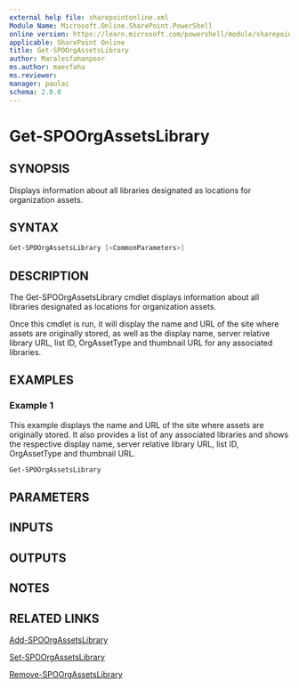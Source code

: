 ```yaml
---
external help file: sharepointonline.xml
Module Name: Microsoft.Online.SharePoint.PowerShell
online version: https://learn.microsoft.com/powershell/module/sharepoint-online/get-spoorgassetslibrary
applicable: SharePoint Online
title: Get-SPOOrgAssetsLibrary
author: Maralesfahanpoor
ms.author: maesfaha
ms.reviewer:
manager: paulac
schema: 2.0.0
---
```


# Get-SPOOrgAssetsLibrary

## SYNOPSIS

Displays information about all libraries designated as locations for organization assets.

## SYNTAX

```powershell
Get-SPOOrgAssetsLibrary [<CommonParameters>]
```

## DESCRIPTION

The Get-SPOOrgAssetsLibrary cmdlet displays information about all libraries designated as locations for organization assets.

Once this cmdlet is run, it will display the name and URL of the site where assets are originally stored, as well as the display name, server relative library URL, list ID, OrgAssetType and thumbnail URL for any associated libraries.

## EXAMPLES

### Example 1

This example displays the name and URL of the site where assets are originally stored. It also provides a list of any associated libraries and shows the respective display name, server relative library URL, list ID, OrgAssetType and thumbnail URL.

```powershell
Get-SPOOrgAssetsLibrary
```

## PARAMETERS

## INPUTS

## OUTPUTS

## NOTES

## RELATED LINKS

[Add-SPOOrgAssetsLibrary](https://learn.microsoft.com/powershell/module/sharepoint-online/add-spoorgassetslibrary?view=sharepoint-ps)

[Set-SPOOrgAssetsLibrary](https://learn.microsoft.com/powershell/module/sharepoint-online/set-spoorgassetslibrary?view=sharepoint-ps)

[Remove-SPOOrgAssetsLibrary](https://learn.microsoft.com/powershell/module/sharepoint-online/remove-spoorgassetslibrary?view=sharepoint-ps)
